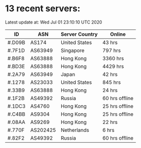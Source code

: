 # 13 recent servers:

Latest update at: Wed Jul 01 23:10:10 UTC 2020

| ID | ASN | Server Country | Online |
| -- | --- | -------------- | ------ |
| #.D09B | AS174 | United States | 43 hrs |
| #.7F1D | AS63949 | Singapore | 797 hrs |
| #.B6F8 | AS63888 | Hong Kong | 3360 hrs |
| #.BD3E | AS63888 | Hong Kong | 4429 hrs |
| #.2A79 | AS63949 | Japan | 42 hrs |
| #.1278 | AS23033 | United States | 845 hrs |
| #.33B9 | AS63888 | Hong Kong | 24 hrs |
| #.1F2B | AS49392 | Russia | 60 hrs offline |
| #.1DC3 | AS4760 | Hong Kong | 25 hrs offline |
| #.C4BB | AS9304 | Hong Kong | 25 hrs offline |
| #.08AA | AS9269 | Hong Kong | 22 hrs |
| #.770F | AS202425 | Netherlands | 6 hrs |
| #.82F2 | AS49392 | Russia | 60 hrs offline |


